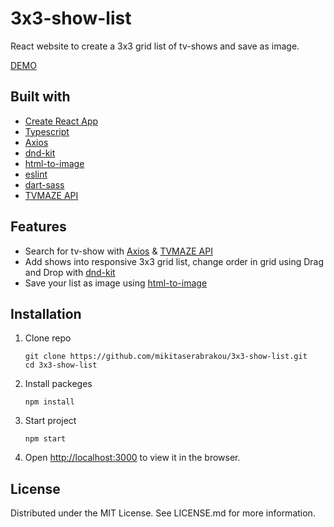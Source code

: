 # 3x3-show-list

React website to create a 3x3 grid list of tv-shows and save as image.

[DEMO](https://3x3showlist.netlify.app/)

## Built with

- [Create React App](https://github.com/facebook/create-react-app#readme)
- [Typescript](https://github.com/microsoft/TypeScript/#readme)
- [Axios](https://github.com/axios/axios#readme)
- [dnd-kit](https://github.com/clauderic/dnd-kit#readme)
- [html-to-image](https://github.com/bubkoo/html-to-image#readme)
- [eslint](https://github.com/eslint/eslint#readme)
- [dart-sass](https://github.com/sass/dart-sass#readme)
- [TVMAZE API](https://www.tvmaze.com/api)

## Features

- Search for tv-show with [Axios](https://github.com/axios/axios#readme) & [TVMAZE API](https://www.tvmaze.com/api)
- Add shows into responsive 3x3 grid list, change order in grid using Drag and Drop with [dnd-kit](https://github.com/clauderic/dnd-kit#readme)
- Save your list as image using [html-to-image](https://github.com/bubkoo/html-to-image#readme)

## Installation

1. Clone repo

   `git clone https://github.com/mikitaserabrakou/3x3-show-list.git`\
   `cd 3x3-show-list`

2. Install packeges

   `npm install`

3. Start project

   `npm start`

4. Open [http://localhost:3000](http://localhost:3000) to view it in the browser.

## License

Distributed under the MIT License. See LICENSE.md for more information.
